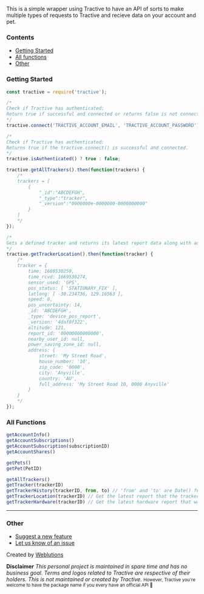 This is a simple wrapper using Tractive to have an API of sorts to make multiple types of requests to Tractive and recieve data on your account and pet.

### Contents
- [Getting Started](#Getting-Started)
- [All functions](#All-Functions)
- [Other](#Other)

### Getting Started

```js
const tractive = require('tractive');

/*
Check if Tractive has authenticated:
Return true if successful and connected or returns false is not connected.
*/
tractive.connect('TRACTIVE_ACCOUNT_EMAIL', 'TRACTIVE_ACCOUNT_PASSWORD')

/*
Check if Tractive has authenticated:
Returns true if the tractive.connect() is successful and connected.
*/
tractive.isAuthenticated() ? true : false;

tractive.getAllTrackers().then(function(trackers) {
    /*
    trackers = [
        {
            "_id":"ABCDEFGH",
            "_type":"tracker",
            "_version":"0000000e-0000000-0000000000"
        }
    ]
    */
});

/*
Gets a defined tracker and returns its latest report data along with address.
*/
tractive.getTrackerLocation().then(function(tracker) {
    /*
    tracker = {
        time: 1669530259,
        time_rcvd: 1669530274,
        sensor_used: 'GPS',
        pos_status: [ 'STATIONARY_FIX' ],
        latlong: [ -30.234736, 129.16563 ],
        speed: 0,
        pos_uncertainty: 14,
        _id: 'ABCDEFGH',
        _type: 'device_pos_report',
        _version: '4daf8f322',
        altitude: 121,
        report_id: '00000000000000',
        nearby_user_id: null,
        power_saving_zone_id: null,
        address: {
            street: 'My Street Road',
            house_number: '10',
            zip_code: '0000',
            city: 'Anyville',
            country: 'AU',
            full_address: 'My Street Road 10, 0000 Anyville'
        }
    }
    */
});
```

### All Functions

```js
getAccountInfo()
getAccountSubscriptions()
getAccountSubscription(subscriptionID)
getAccountShares()

getPets()
getPet(PetID)

getAllTrackers()
getTracker(trackerID)
getTrackerHistory(trackerID, from, to) // 'from' and 'to' are Date() functions or timestamps (in ms).
getTrackerLocation(trackerID) // Get the latest report that the tracker uploaded.
getTrackerHardware(trackerID) // Get the latest hardware report that was sent. This includes battery levels.
```

---

### Other

- [Suggest a new feature](https://github.com/FAXES/tractive/issues/new?assignees=&labels=enhancement&template=feature_request.md&title=)
- [Let us know of an issue](https://github.com/FAXES/tractive/issues/new?assignees=&labels=bug&template=bug_report.md&title=)

Created by [Weblutions](https://weblutions.com)

**Disclaimer**
*This personal project is maintained in spare time and has no business goal. Terms and logos related to Tractive are respective of their holders. This is not maintained or created by Tractive.*
<small>However, Tractive you're welcome to have the package name if you every have an official API 💖</small>